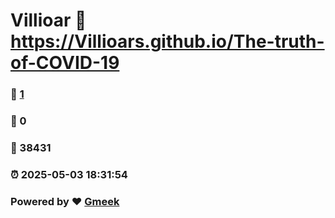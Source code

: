 # Villioar :link: https://Villioars.github.io/The-truth-of-COVID-19 
### :page_facing_up: [1](https://Villioars.github.io/The-truth-of-COVID-19/tag.html) 
### :speech_balloon: 0 
### :hibiscus: 38431 
### :alarm_clock: 2025-05-03 18:31:54 
### Powered by :heart: [Gmeek](https://github.com/Meekdai/Gmeek)
